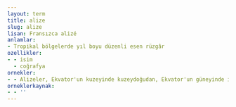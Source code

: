 ```yaml
---
layout: term
title: alize
slug: alize
lisan: Fransızca alizé
anlamlar:
- Tropikal bölgelerde yıl boyu düzenli esen rüzgâr
ozellikler:
- - isim
  - coğrafya
ornekler:
- - Alizeler, Ekvator'un kuzeyinde kuzeydoğudan, Ekvator'un güneyinde ise güneydoğudan eserler.
orneklerkaynak:
- - ''
---
```

